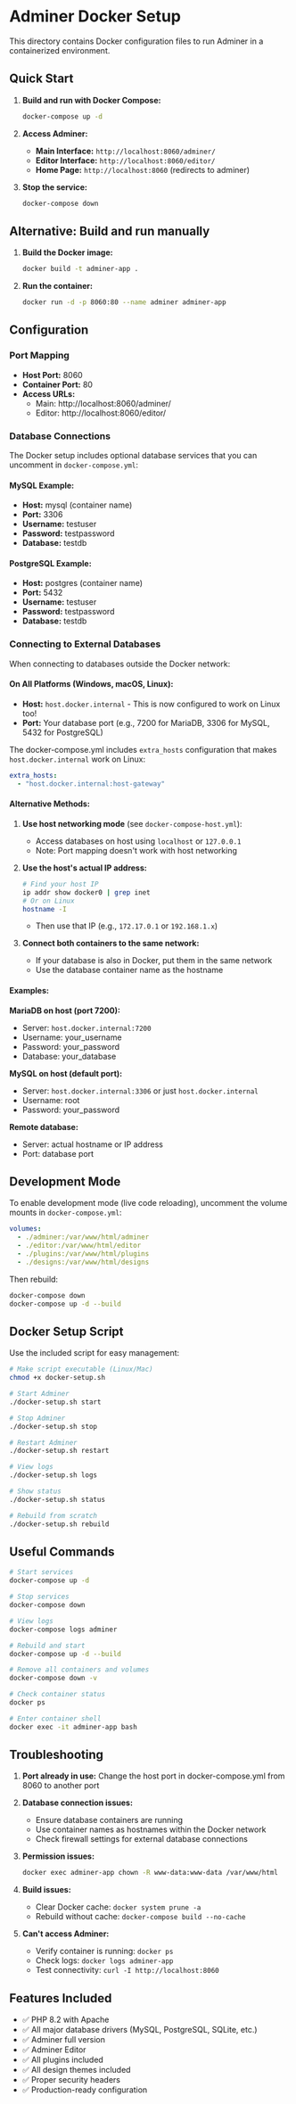 # Adminer Docker Setup

This directory contains Docker configuration files to run Adminer in a containerized environment.

## Quick Start

1. **Build and run with Docker Compose:**
   ```bash
   docker-compose up -d
   ```

2. **Access Adminer:**
   - **Main Interface:** `http://localhost:8060/adminer/`
   - **Editor Interface:** `http://localhost:8060/editor/`
   - **Home Page:** `http://localhost:8060` (redirects to adminer)

3. **Stop the service:**
   ```bash
   docker-compose down
   ```

## Alternative: Build and run manually

1. **Build the Docker image:**
   ```bash
   docker build -t adminer-app .
   ```

2. **Run the container:**
   ```bash
   docker run -d -p 8060:80 --name adminer adminer-app
   ```

## Configuration

### Port Mapping
- **Host Port:** 8060
- **Container Port:** 80
- **Access URLs:** 
  - Main: http://localhost:8060/adminer/
  - Editor: http://localhost:8060/editor/

### Database Connections

The Docker setup includes optional database services that you can uncomment in `docker-compose.yml`:

#### MySQL Example:
- **Host:** mysql (container name)
- **Port:** 3306
- **Username:** testuser
- **Password:** testpassword
- **Database:** testdb

#### PostgreSQL Example:
- **Host:** postgres (container name)
- **Port:** 5432
- **Username:** testuser
- **Password:** testpassword
- **Database:** testdb

### Connecting to External Databases

When connecting to databases outside the Docker network:

#### On All Platforms (Windows, macOS, Linux):
- **Host:** `host.docker.internal` - This is now configured to work on Linux too!
- **Port:** Your database port (e.g., 7200 for MariaDB, 3306 for MySQL, 5432 for PostgreSQL)

The docker-compose.yml includes `extra_hosts` configuration that makes `host.docker.internal` work on Linux:
```yaml
extra_hosts:
  - "host.docker.internal:host-gateway"
```

#### Alternative Methods:

1. **Use host networking mode** (see `docker-compose-host.yml`):
   - Access databases on host using `localhost` or `127.0.0.1`
   - Note: Port mapping doesn't work with host networking

2. **Use the host's actual IP address:**
   ```bash
   # Find your host IP
   ip addr show docker0 | grep inet
   # Or on Linux
   hostname -I
   ```
   - Then use that IP (e.g., `172.17.0.1` or `192.168.1.x`)

3. **Connect both containers to the same network:**
   - If your database is also in Docker, put them in the same network
   - Use the database container name as the hostname

#### Examples:

**MariaDB on host (port 7200):**
- Server: `host.docker.internal:7200`
- Username: your_username
- Password: your_password
- Database: your_database

**MySQL on host (default port):**
- Server: `host.docker.internal:3306` or just `host.docker.internal`
- Username: root
- Password: your_password

**Remote database:**
- Server: actual hostname or IP address
- Port: database port

## Development Mode

To enable development mode (live code reloading), uncomment the volume mounts in `docker-compose.yml`:

```yaml
volumes:
  - ./adminer:/var/www/html/adminer
  - ./editor:/var/www/html/editor
  - ./plugins:/var/www/html/plugins
  - ./designs:/var/www/html/designs
```

Then rebuild:
```bash
docker-compose down
docker-compose up -d --build
```

## Docker Setup Script

Use the included script for easy management:

```bash
# Make script executable (Linux/Mac)
chmod +x docker-setup.sh

# Start Adminer
./docker-setup.sh start

# Stop Adminer
./docker-setup.sh stop

# Restart Adminer
./docker-setup.sh restart

# View logs
./docker-setup.sh logs

# Show status
./docker-setup.sh status

# Rebuild from scratch
./docker-setup.sh rebuild
```

## Useful Commands

```bash
# Start services
docker-compose up -d

# Stop services
docker-compose down

# View logs
docker-compose logs adminer

# Rebuild and start
docker-compose up -d --build

# Remove all containers and volumes
docker-compose down -v

# Check container status
docker ps

# Enter container shell
docker exec -it adminer-app bash
```

## Troubleshooting

1. **Port already in use:**
   Change the host port in docker-compose.yml from 8060 to another port

2. **Database connection issues:**
   - Ensure database containers are running
   - Use container names as hostnames within the Docker network
   - Check firewall settings for external database connections

3. **Permission issues:**
   ```bash
   docker exec adminer-app chown -R www-data:www-data /var/www/html
   ```

4. **Build issues:**
   - Clear Docker cache: `docker system prune -a`
   - Rebuild without cache: `docker-compose build --no-cache`

5. **Can't access Adminer:**
   - Verify container is running: `docker ps`
   - Check logs: `docker logs adminer-app`
   - Test connectivity: `curl -I http://localhost:8060`

## Features Included

- ✅ PHP 8.2 with Apache
- ✅ All major database drivers (MySQL, PostgreSQL, SQLite, etc.)
- ✅ Adminer full version
- ✅ Adminer Editor
- ✅ All plugins included
- ✅ All design themes included
- ✅ Proper security headers
- ✅ Production-ready configuration